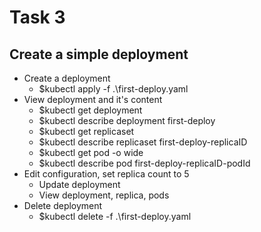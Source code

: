 # Task 3

## Create a simple deployment

* Create a deployment
  * $kubectl apply -f .\first-deploy.yaml
* View deployment and it's content
  * $kubectl get deployment
  * $kubectl describe deployment first-deploy
  * $kubectl get replicaset
  * $kubectl describe replicaset first-deploy-replicaID
  * $kubectl get pod -o wide
  * $kubectl describe pod first-deploy-replicaID-podId
* Edit configuration, set replica count to 5
  * Update deployment
  * View deployment, replica, pods
* Delete deployment
  * $kubectl delete -f .\first-deploy.yaml



